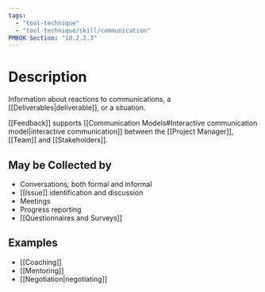 ```yaml
---
tags:
  - "tool-technique"
  - "tool-technique/skill/communication"
PMBOK Section: "10.2.2.3"
---
```

# Description
Information about reactions to communications, a [[Deliverables|deliverable]], or a situation.

[[Feedback]] supports [[Communication Models#Interactive communication model|interactive communication]] between the [[Project Manager]], [[Team]] and [[Stakeholders]].
## May be Collected by
- Conversations; both formal and informal
- [[Issue]] identification and discussion
- Meetings
- Progress reporting
- [[Questionnaires and Surveys]]
## Examples
- [[Coaching]]
- [[Mentoring]]
- [[Negotiation|negotiating]]